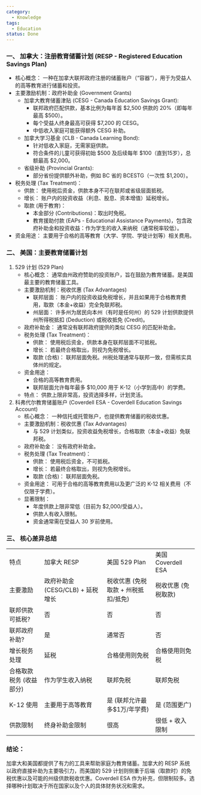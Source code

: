 ```yaml
---
category:
  - Knowledge
tags:
  - Education
status: Done
---
```

### 一、 加拿大：注册教育储蓄计划 (RESP - Registered Education Savings Plan)

- 核心概念： 一种在加拿大联邦政府注册的储蓄账户（“容器”），用于为受益人的高等教育进行储蓄和投资。
- 主要激励机制：政府补助金 (Government Grants)
    - 加拿大教育储蓄津贴 (CESG - Canada Education Savings Grant):
        - 联邦政府匹配供款，基本比例为每年首 $2,500 供款的 20%（即每年最高 $500）。
        - 每个受益人终身最高可获得 $7,200 的 CESG。
        - 中低收入家庭可能获得额外 CESG 补助。
    - 加拿大学习基金 (CLB - Canada Learning Bond):
        - 针对低收入家庭，无需家庭供款。
        - 符合条件的儿童可获得初始 $500 及后续每年 $100（直到15岁），总额最高 $2,000。
    - 省级补助 (Provincial Grants):
        - 部分省份提供额外补助，例如 BC 省的 BCESTG（一次性 $1,200）。
- 税务处理 (Tax Treatment)：
    - 供款： 使用税后资金，供款本身不可在联邦或省级层面抵税。
    - 增长： 账户内的投资收益（利息、股息、资本增值）延税增长。
    - 取款 (用于教育)：
        - 本金部分 (Contributions)：取出时免税。
        - 教育援助付款 (EAPs - Educational Assistance Payments)，包含政府补助金和投资收益：作为学生的收入来纳税（通常税率较低）。
- 资金用途： 主要用于合格的高等教育（大学、学院、学徒计划等）相关费用。

### 二、 美国：主要教育储蓄计划

1. 529 计划 (529 Plan)
    - 核心概念： 通常由州政府赞助的投资账户，旨在鼓励为教育储蓄。是美国最主要的教育储蓄工具。
    - 主要激励机制：税收优惠 (Tax Advantages)
        - 联邦层面： 账户内的投资收益免税增长，并且如果用于合格教育费用，取款（本金+收益）完全免联邦税。
        - 州层面： 许多州为居民向本州（有时是任何州）的 529 计划供款提供州所得税抵扣 (Deduction) 或税收抵免 (Credit)。
    - 政府补助金： 通常没有联邦政府提供的类似 CESG 的匹配补助金。
    - 税务处理 (Tax Treatment)：
        - 供款： 使用税后资金，供款本身在联邦层面不可抵税。
        - 增长： 若最终合格取出，则视为免税增长。
        - 取款 (合格)： 联邦层面免税。州税处理通常与联邦一致，但需核实具体州的规定。
    - 资金用途：
        - 合格的高等教育费用。
        - 联邦层面允许每年最多 $10,000 用于 K-12（小学到高中）的学费。
    - 特点： 供款上限非常高，投资选择多样，计划灵活。
2. 科弗代尔教育储蓄账户 (Coverdell ESA - Coverdell Education Savings Account)
    - 核心概念： 一种信托或托管账户，也提供教育储蓄的税收优惠。
    - 主要激励机制：税收优惠 (Tax Advantages)
        - 与 529 计划类似，投资收益免税增长，合格取款（本金+收益）免联邦税。
    - 政府补助金： 没有政府补助金。
    - 税务处理 (Tax Treatment)：
        - 供款： 使用税后资金，不可抵税。
        - 增长： 若最终合格取出，则视为免税增长。
        - 取款 (合格)： 联邦层面免税。
    - 资金用途： 可用于合格的高等教育费用以及更广泛的 K-12 相关费用（不仅限于学费）。
    - 显著限制：
        - 年度供款上限非常低（目前为 $2,000/受益人）。
        - 供款人有收入限制。
        - 资金通常需在受益人 30 岁前使用。

### 三、 核心差异总结

|   |   |   |   |
|---|---|---|---|
|特点|加拿大 RESP|美国 529 Plan|美国 Coverdell ESA|
|主要激励|政府补助金 (CESG/CLB) + 延税增长|税收优惠 (免税取款 + 州税抵扣/抵免)|税收优惠 (免税取款)|
|联邦供款可抵税?|否|否|否|
|联邦政府补助?|是|通常否|否|
|增长税务处理|延税|合格使用则免税|合格使用则免税|
|合格取款税务 (收益部分)|作为学生收入纳税|联邦免税|联邦免税|
|K-12 使用|主要用于高等教育|是 (联邦允许最多$1万/年学费)|是 (范围更广)|
|供款限制|终身补助金限制|很高|很低 + 收入限制|

### 结论：

加拿大和美国都提供了有力的工具来帮助家庭为教育储蓄。加拿大的 RESP 系统以政府直接补助为主要吸引力，而美国的 529 计划则侧重于后端（取款时）的免税优惠以及可能的州级供款税收优惠。Coverdell ESA 作为补充，但限制较多。选择哪种计划取决于所在国家以及个人的具体财务状况和需求。
